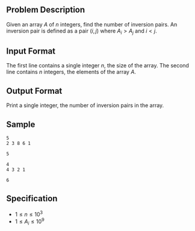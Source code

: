 ## Problem Description

Given an array $A$ of $n$ integers, find the number of inversion pairs. An inversion pair is defined as a pair $(i, j)$ where $A_i > A_j$ and $i < j$.

## Input Format

The first line contains a single integer $n$, the size of the array. The second line contains $n$ integers, the elements of the array $A$.

## Output Format

Print a single integer, the number of inversion pairs in the array.

## Sample

```input1
5
2 3 8 6 1
```

```output1
5
```

```input2
4
4 3 2 1
```

```output2
6
```

## Specification

- $1 \leq n \leq 10^3$
- $1 \leq A_i \leq 10^9$
